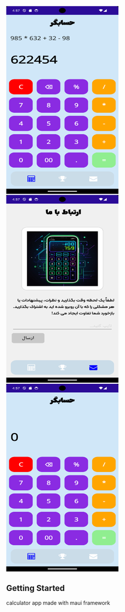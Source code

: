 ﻿ 
 <img src="./screenshots/Screenshot_1730208431.png" alt="image screenshot" width="300" height="500">
 <img src="./screenshots/Screenshot_1730208448.png" alt="image screenshot" width="300" height="500">
 <img src="./screenshots/Screenshot_1730208458.png" alt="image screenshot" width="300" height="500">
 

 

## Getting Started

calculator app made with maui framework 

 

 
 